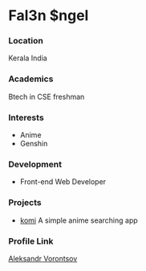 # Fal3n $ngel

### Location

Kerala India
### Academics

Btech in CSE freshman 

### Interests

- Anime
- Genshin

### Development

- Front-end Web Developer

### Projects

- [komi](https://github.com/fal3n-4ngel/komi) A simple anime searching app

### Profile Link

[Aleksandr Vorontsov](https://github.com/fal3n-4ngel)
